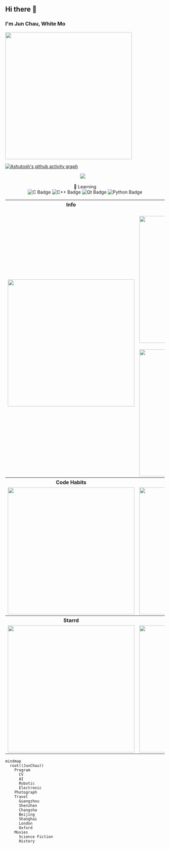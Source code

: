 ## Hi there 👋
### I'm Jun Chau, White Mo
<img alt="" width="400" src="https://metrics.lecoq.io/WhiteMoZJ?template=classic&base.header=0&base.activity=0&base.community=0&base.repositories=0&base.metadata=0&fortune=1&base=header%2C%20activity%2C%20community%2C%20repositories%2C%20metadata&base.indepth=false&base.hireable=false&base.skip=false&fortune=false&config.timezone=Asia%2FShanghai" alt=""></img>

[![Ashutosh's github activity graph](https://github-readme-activity-graph.vercel.app/graph?username=WhiteMoZJ&theme=github-compact)](https://github.com/WhiteMoZJ/github-readme-activity-graph)
<div align="center">
  <div align="center">
      <a href="https://space.bilibili.com/39763770"><img src="https://img.shields.io/badge/Bilibili-B站-ff69b4" /></a>&emsp;
  </div>
  
  💪 Learning \
  ![C Badge](https://img.shields.io/badge/C-A8B9CC?logo=c&logoColor=fff&style=flat)
  ![C++ Badge](https://img.shields.io/badge/C%2B%2B-00599C?logo=cplusplus&logoColor=fff&style=flat)
  ![Qt Badge](https://img.shields.io/badge/Qt-41CD52?logo=qt&logoColor=fff&style=flat)
  ![Python Badge](https://img.shields.io/badge/Python-3776AB?logo=python&logoColor=fff&style=flat)
</div>

<table align="center">
  <tr>
    <th align="center">Info</th>
    <th align="center">Activities</th>
  </tr>
  <td align="center">
    <img alt="" width="400" src="https://metrics.lecoq.io/WhiteMoZJ?template=classic&base=header%2C%20activity%2C%20community%2C%20repositories%2C%20metadata&base.indepth=false&base.hireable=false&base.skip=false&config.timezone=Asia%2FShanghai" alt=""></img>
  </td>
  
  <td align="center">
    <details open><summary>Languages Used</summary><img alt="" width="400" src="https://metrics.lecoq.io/WhiteMoZJ?template=classic&base.header=0&base.activity=0&base.community=0&base.repositories=0&base.metadata=0&languages=1&base=header%2C%20activity%2C%20community%2C%20repositories%2C%20metadata&base.indepth=false&base.hireable=false&base.skip=false&languages=false&languages.limit=8&languages.threshold=0%25&languages.other=false&languages.colors=github&languages.sections=most-used&languages.indepth=false&languages.analysis.timeout=15&languages.analysis.timeout.repositories=7.5&languages.categories=markup%2C%20programming&languages.recent.categories=markup%2C%20programming&languages.recent.load=300&languages.recent.days=14&config.timezone=Asia%2FShanghai" alt=""></img>
      <details open><summary>Recently Commits</summary><img alt="" width="400" src="https://metrics.lecoq.io/WhiteMoZJ?template=classic&base.header=0&base.activity=0&base.community=0&base.repositories=0&base.metadata=0&isocalendar=1&base=header%2C%20activity%2C%20community%2C%20repositories%2C%20metadata&base.indepth=false&base.hireable=false&base.skip=false&isocalendar=false&isocalendar.duration=half-year&config.timezone=Asia%2FShanghai" alt=""></img>
  </td>
  <tr>
    <th align="center">Code Habits</th>
    <th align="center">Thanks to</th>
  </tr>
  <td align="center">
    <img alt="" width="400" src="https://metrics.lecoq.io/WhiteMoZJ?template=classic&base.header=0&base.activity=0&base.community=0&base.repositories=0&base.metadata=0&habits=1&base=header%2C%20activity%2C%20community%2C%20repositories%2C%20metadata&base.indepth=false&base.hireable=false&base.skip=false&habits=false&habits.from=200&habits.days=14&habits.facts=true&habits.charts=false&habits.charts.type=classic&habits.trim=false&habits.languages.limit=8&habits.languages.threshold=0%25&config.timezone=Asia%2FShanghai" alt=""></img>
  </td>
  <td align="center">
    <img alt="" width="400" src="https://metrics.lecoq.io/WhiteMoZJ?template=classic&base.header=0&base.activity=0&base.community=0&base.repositories=0&base.metadata=0&people=1&base=header%2C%20activity%2C%20community%2C%20repositories%2C%20metadata&base.indepth=false&base.hireable=false&base.skip=false&people=false&people.limit=24&people.identicons=false&people.identicons.hide=false&people.size=28&people.types=followers%2C%20following&people.shuffle=false&config.timezone=Asia%2FShanghai" alt=""></img>
  </td>

  </td>
  <tr>
    <th align="center">Starrd</th>
    <th align="center">Recent Changes</th>
  </tr>
  <td align="center">
    <img alt="" width="400" src="https://metrics.lecoq.io/WhiteMoZJ?template=classic&base.header=0&base.activity=0&base.community=0&base.repositories=0&base.metadata=0&stars=1&base=header%2C%20activity%2C%20community%2C%20repositories%2C%20metadata&base.indepth=false&base.hireable=false&base.skip=false&stars=false&stars.limit=5&config.timezone=Asia%2FShanghai" alt=""></img>
  </td>
  <td align="center">
    <img alt="" width="400" src="https://metrics.lecoq.io/WhiteMoZJ?template=classic&base.header=0&base.activity=0&base.community=0&base.repositories=0&base.metadata=0&code=1&base=header%2C%20activity%2C%20community%2C%20repositories%2C%20metadata&base.indepth=false&base.hireable=false&base.skip=false&code=false&code.lines=12&code.load=400&code.days=3&code.visibility=public&config.timezone=Asia%2FShanghai" alt=""></img>
  
</table>
  
  ```mermaid
  mindmap
    root((JunChau))
      Program
        CV
        AI
        Robotic
        Electronic
      Photograph
      Travel
        Guangzhou
        Shenzhen
        Changsha
        Beijing
        Shanghai
        London
        Oxford
      Movies
        Science Fiction
        History
        
  ```

